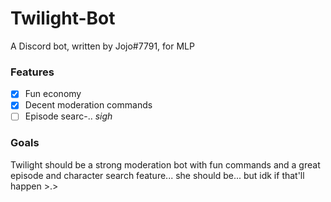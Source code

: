 # Twilight-Bot
A Discord bot, written by Jojo#7791, for MLP

### Features
- [x] Fun economy
- [x] Decent moderation commands
- [ ] Episode searc-.. *sigh*

### Goals
Twilight should be a strong moderation bot with fun commands and a great episode and character search feature... she should be... but idk if that'll happen >.>
